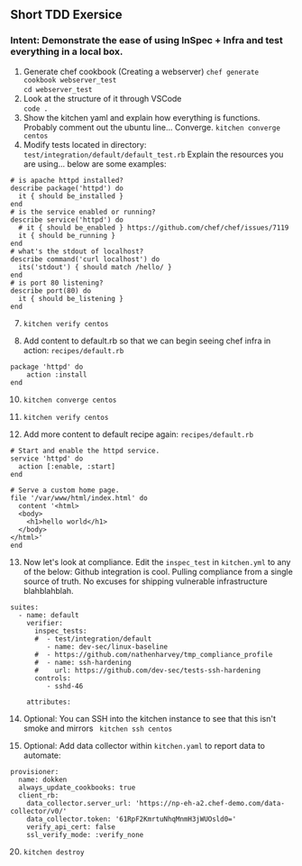 ## Short TDD Exersice 

### Intent: Demonstrate the ease of using InSpec + Infra and test everything in a local box.

1. Generate chef cookbook (Creating a webserver) 
    `chef generate cookbook webserver_test`  
    `cd webserver_test`  
2. Look at the structure of it through VSCode  
    `code .`  
4. Show the kitchen yaml and explain how everything is functions. 
   Probably comment out the ubuntu line... Converge.
   `kitchen converge centos`
5. Modify tests located in directory: `test/integration/default/default_test.rb`
   Explain the resources you are using... below are some examples:

```
# is apache httpd installed?
describe package('httpd') do
  it { should be_installed }
end
# is the service enabled or running?
describe service('httpd') do
  # it { should be_enabled } https://github.com/chef/chef/issues/7119
  it { should be_running }
end
# what's the stdout of localhost?
describe command('curl localhost') do
  its('stdout') { should match /hello/ }
end
# is port 80 listening?
describe port(80) do
  it { should be_listening }
end
```   

7. `kitchen verify centos`  

8. Add content to default.rb so that we can begin seeing chef infra in action:  `recipes/default.rb`  
```
package 'httpd' do
    action :install
end
```   
10. `kitchen converge centos`
11. `kitchen verify centos`

12. Add more content to default recipe again:  `recipes/default.rb`   
```
# Start and enable the httpd service.
service 'httpd' do
  action [:enable, :start]
end

# Serve a custom home page.
file '/var/www/html/index.html' do
  content '<html>
  <body>
    <h1>hello world</h1>
  </body>
</html>'
end
```


13. Now let's look at compliance. Edit the `inspec_test` in `kitchen.yml` to any of the below:
    Github integration is cool. Pulling compliance from a single source of truth. No excuses for shipping vulnerable infrastructure blahblahblah.
```
suites:
  - name: default
    verifier:
      inspec_tests:
      #  - test/integration/default
         - name: dev-sec/linux-baseline
      #  - https://github.com/nathenharvey/tmp_compliance_profile   
      #  - name: ssh-hardening
      #    url: https://github.com/dev-sec/tests-ssh-hardening
      controls:
         - sshd-46
 
    attributes:
```
14. Optional: You can SSH into the kitchen instance to see that this isn't smoke and mirrors
 ``` kitchen ssh centos```


15. Optional: Add data collector within `kitchen.yaml` to report data to automate: 
```
provisioner:
  name: dokken
  always_update_cookbooks: true
  client_rb:
    data_collector.server_url: 'https://np-eh-a2.chef-demo.com/data-collector/v0/'
    data_collector.token: '61RpF2KmrtuNhqMnmH3jWUOsld0='
    verify_api_cert: false
    ssl_verify_mode: :verify_none
```

20. `kitchen destroy`  
